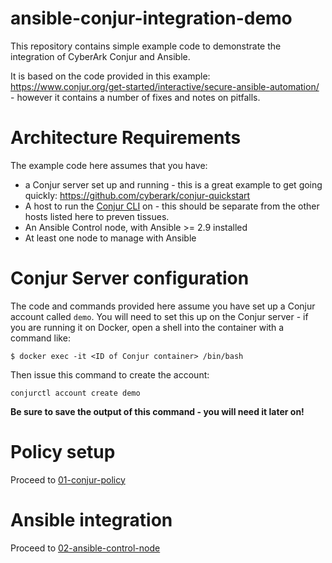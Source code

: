 # ansible-conjur-integration-demo
This repository contains simple example code to demonstrate the integration of CyberArk Conjur and Ansible.

It is based on the code provided in this example: https://www.conjur.org/get-started/interactive/secure-ansible-automation/ - however it contains a number of fixes and notes on pitfalls.

# Architecture Requirements
The example code here assumes that you have:
* a Conjur server set up and running - this is a great example to get going quickly: https://github.com/cyberark/conjur-quickstart 
* A host to run the [Conjur CLI](https://github.com/cyberark/conjur-cli-go 
) on - this should be separate from the other hosts listed here to preven tissues.
* An Ansible Control node, with Ansible >= 2.9 installed
* At least one node to manage with Ansible

# Conjur Server configuration
The code and commands provided here assume you have set up a Conjur account called `demo`. You will need to set this up on the Conjur server - if you are running it on Docker, open a shell into the container with a command like:
```
$ docker exec -it <ID of Conjur container> /bin/bash
```

Then issue this command to create the account:
```
conjurctl account create demo
```

**Be sure to save the output of this command - you will need it later on!**

# Policy setup
Proceed to [01-conjur-policy](01-conjur-policy/)

# Ansible integration
Proceed to [02-ansible-control-node](02-ansible-control-node/)

